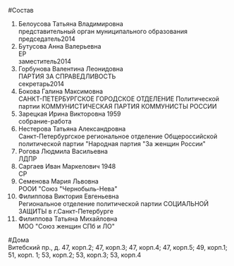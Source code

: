 #Состав  
1. Белоусова Татьяна Владимировна  
    представительный орган муниципального образования  
    председатель2014  
2. Бутусова Анна Валерьевна  
    ЕР  
    заместитель2014  
3. Горбунова Валентина Леонидовна  
    ПАРТИЯ ЗА СПРАВЕДЛИВОСТЬ  
    секретарь2014  
4. Бокова Галина Максимовна  
    САНКТ-ПЕТЕРБУРГСКОЕ ГОРОДСКОЕ ОТДЕЛЕНИЕ Политической партии КОММУНИСТИЧЕСКАЯ ПАРТИЯ КОММУНИСТЫ РОССИИ  
5. Зарецкая Ирина Викторовна 1959  
    собрание-работа  
6. Нестерова Татьяна Александровна  
    Санкт-Петербургское региональное отделение Общероссийской политической партии "Народная партия "За женщин России"  
7. Рогова Людмила Васильевна  
    ЛДПР  
8. Саргаев Иван Маркелович 1948  
    СР  
9. Семенова Мария Львовна  
    РООИ "Союз "Чернобыль-Нева"  
10. Филиппова Виктория Евгеньевна  
    Региональное отделение политической партии СОЦИАЛЬНОЙ ЗАЩИТЫ в г.Санкт-Петербурге  
11. Филиппова Татьяна Михайловна  
    МОО "Союз женщин СПб и ЛО"  
  
  
#Дома  
Витебский пр., д. 47, корп.2; 47, корп.З; 47, корп.4; 47, корп.5; 49, корп.1; 51, корп. 1; 53, корп.2; 53, корп.З; 53, корп.4  
  
